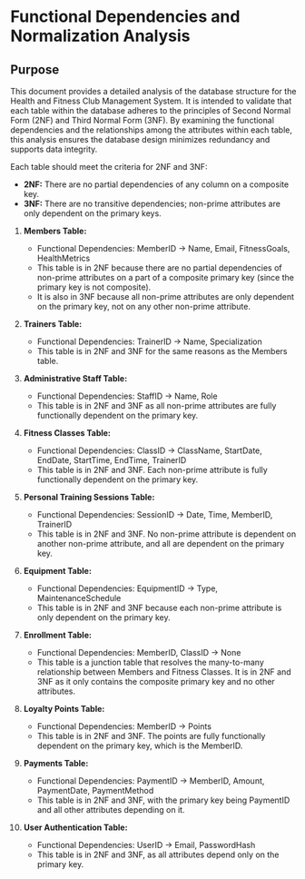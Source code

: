 # Functional Dependencies and Normalization Analysis

## Purpose

This document provides a detailed analysis of the database structure for the
Health and Fitness Club Management System. It is intended to validate that each
table within the database adheres to the principles of Second Normal Form (2NF)
and Third Normal Form (3NF). By examining the functional dependencies and the
relationships among the attributes within each table, this analysis ensures the
database design minimizes redundancy and supports data integrity.

Each table should meet the criteria for 2NF and 3NF:

- **2NF:** There are no partial dependencies of any column on a composite key.
- **3NF:** There are no transitive dependencies; non-prime attributes are only dependent on the primary keys.

1. **Members Table:**

   - Functional Dependencies: MemberID → Name, Email, FitnessGoals, HealthMetrics
   - This table is in 2NF because there are no partial dependencies of non-prime attributes on a part of a composite primary key (since the primary key is not composite).
   - It is also in 3NF because all non-prime attributes are only dependent on the primary key, not on any other non-prime attribute.

2. **Trainers Table:**

   - Functional Dependencies: TrainerID → Name, Specialization
   - This table is in 2NF and 3NF for the same reasons as the Members table.

3. **Administrative Staff Table:**

   - Functional Dependencies: StaffID → Name, Role
   - This table is in 2NF and 3NF as all non-prime attributes are fully functionally dependent on the primary key.

4. **Fitness Classes Table:**

   - Functional Dependencies: ClassID → ClassName, StartDate, EndDate, StartTime, EndTime, TrainerID
   - This table is in 2NF and 3NF. Each non-prime attribute is fully functionally dependent on the primary key.

5. **Personal Training Sessions Table:**

   - Functional Dependencies: SessionID → Date, Time, MemberID, TrainerID
   - This table is in 2NF and 3NF. No non-prime attribute is dependent on another non-prime attribute, and all are dependent on the primary key.

6. **Equipment Table:**

   - Functional Dependencies: EquipmentID → Type, MaintenanceSchedule
   - This table is in 2NF and 3NF because each non-prime attribute is only dependent on the primary key.

7. **Enrollment Table:**

   - Functional Dependencies: MemberID, ClassID → None
   - This table is a junction table that resolves the many-to-many relationship between Members and Fitness Classes. It is in 2NF and 3NF as it only contains the composite primary key and no other attributes.

8. **Loyalty Points Table:**

   - Functional Dependencies: MemberID → Points
   - This table is in 2NF and 3NF. The points are fully functionally dependent on the primary key, which is the MemberID.

9. **Payments Table:**

   - Functional Dependencies: PaymentID → MemberID, Amount, PaymentDate, PaymentMethod
   - This table is in 2NF and 3NF, with the primary key being PaymentID and all other attributes depending on it.

10. **User Authentication Table:**

    - Functional Dependencies: UserID → Email, PasswordHash
    - This table is in 2NF and 3NF, as all attributes depend only on the primary key.

